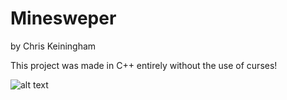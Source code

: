 # Minesweper
by Chris Keiningham

This project was made in C++ entirely without the use of curses!

![alt text](https://imgur.com/2ZgyjPG)
